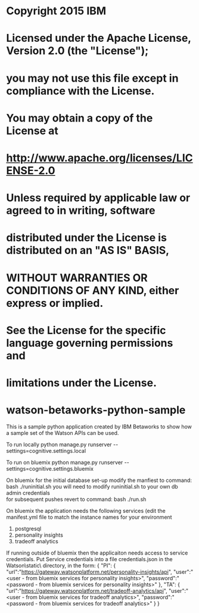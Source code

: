 # Copyright 2015 IBM
#
# Licensed under the Apache License, Version 2.0 (the "License");
# you may not use this file except in compliance with the License.
# You may obtain a copy of the License at
# 
#     http://www.apache.org/licenses/LICENSE-2.0
# 
# Unless required by applicable law or agreed to in writing, software
# distributed under the License is distributed on an "AS IS" BASIS,
# WITHOUT WARRANTIES OR CONDITIONS OF ANY KIND, either express or implied.
# See the License for the specific language governing permissions and
# limitations under the License.

# watson-betaworks-python-sample

This is a sample python application created by IBM Betaworks to 
show how a sample set of the Watson APIs can be used.

To run locally 
python manage.py runserver --settings=cognitive.settings.local

To run on bluemix
python manage.py runserver --settings=cognitive.settings.bluemix

On bluemix for the initial database set-up modify the manfiest to 
  command: bash ./runinitial.sh
you will need to modify runinitial.sh to your own db admin credentials  
for subsequent pushes revert to 
  command: bash ./run.sh

On bluemix the application needs the following services (edit the manifest.yml file to match the 
instance names for your environment

1. postgresql
2. personality insights
3. tradeoff analytics

If running outside of bluemix then the applicaiton needs access to service credentials. 
Put Service credentials into a file credentials.json in the Watson\static\ directory, in the form:
{
    "PI": 
	    {
	       "url":"https://gateway.watsonplatform.net/personality-insights/api",
	       "user":"<user - from bluemix services for personality insights>",
		   "password":"<password - from bluemix services for personality insights>"
	    },
    "TA": 
	    {
	       "url":"https://gateway.watsonplatform.net/tradeoff-analytics/api",
	       "user":"<user - from bluemix services for tradeoff analytics>",
		   "password":"<password - from bluemix services for tradeoff analytics>"
	    }
}